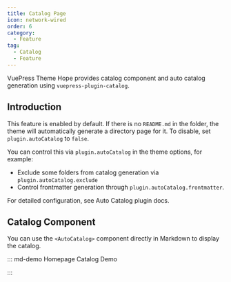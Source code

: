 ```yaml
---
title: Catalog Page
icon: network-wired
order: 6
category:
  - Feature
tag:
  - Catalog
  - Feature
---
```


VuePress Theme Hope provides catalog component and auto catalog generation using <ProjectLink name="auto-catalog">`vuepress-plugin-catalog`</ProjectLink>.

<!-- more -->

## Introduction

This feature is enabled by default. If there is no `README.md` in the folder, the theme will automatically generate a directory page for it. To disable, set `plugin.autoCatalog` to `false`.

You can control this via `plugin.autoCatalog` in the theme options, for example:

- Exclude some folders from catalog generation via `plugin.autoCatalog.exclude`
- Control frontmatter generation through `plugin.autoCatalog.frontmatter`.

For detailed configuration, see <ProjectLink name="auto-catalog" path="/config.html">Auto Catalog plugin docs</ProjectLink>.

## Catalog Component

You can use the `<AutoCatalog>` component directly in Markdown to display the catalog.

::: md-demo Homepage Catalog Demo

<!-- Used to limit height -->
<div class="catalog-display-container">
  <AutoCatalog base='/' />
</div>

:::
